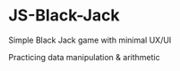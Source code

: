 # JS-Black-Jack

Simple Black Jack game with minimal UX/UI

Practicing data manipulation & arithmetic 
